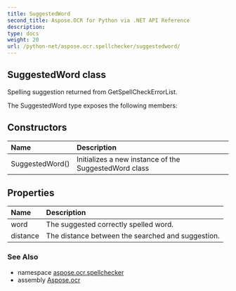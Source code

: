 ```yaml
---
title: SuggestedWord
second_title: Aspose.OCR for Python via .NET API Reference
description: 
type: docs
weight: 20
url: /python-net/aspose.ocr.spellchecker/suggestedword/
---
```


## SuggestedWord class

Spelling suggestion returned from GetSpellCheckErrorList.

The SuggestedWord type exposes the following members:
## Constructors
| Name | Description |
| :- | :- |
|SuggestedWord()|Initializes a new instance of the SuggestedWord class|
## Properties
| Name | Description |
| :- | :- |
|word|The suggested correctly spelled word.|
|distance|The distance between the searched and suggestion.|

### See Also

* namespace [aspose.ocr.spellchecker](/python-net/aspose.ocr.spellchecker/)
* assembly [Aspose.ocr](/ocr/python-net/)

